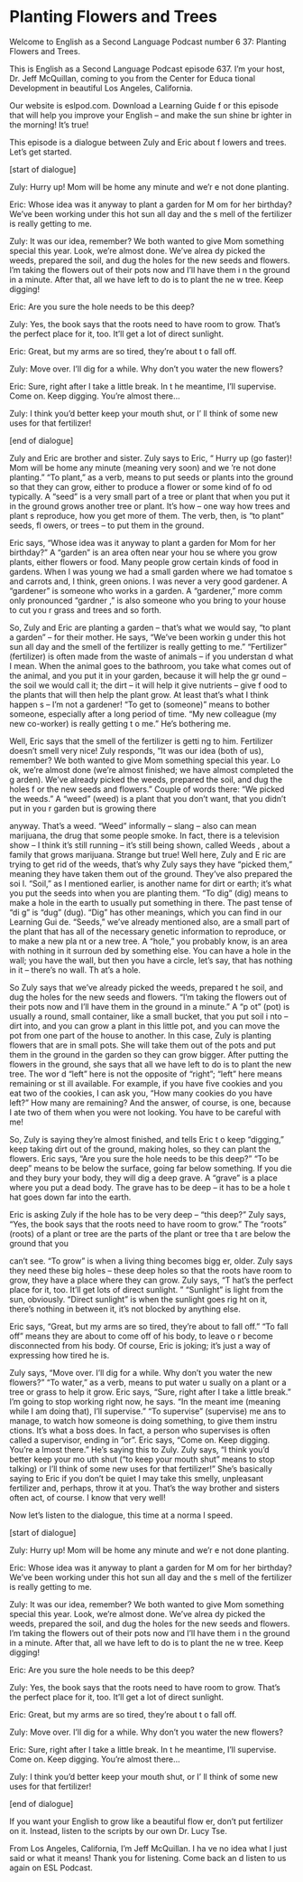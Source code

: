 # Planting Flowers and Trees

Welcome to English as a Second Language Podcast number 6 37: Planting Flowers and Trees.

This is English as a Second Language Podcast episode 637.  I’m your host, Dr. Jeff McQuillan, coming to you from the Center for Educa tional Development in beautiful Los Angeles, California.

Our website is eslpod.com.  Download a Learning Guide f or this episode that will help you improve your English – and make the sun shine br ighter in the morning! It’s true!

This episode is a dialogue between Zuly and Eric about f lowers and trees.  Let’s get started.

[start of dialogue]

Zuly:  Hurry up!  Mom will be home any minute and we’r e not done planting.

Eric:  Whose idea was it anyway to plant a garden for M om for her birthday? We’ve been working under this hot sun all day and the s mell of the fertilizer is really getting to me.

Zuly:  It was our idea, remember?  We both wanted to give Mom something special this year.  Look, we’re almost done.  We’ve alrea dy picked the weeds, prepared the soil, and dug the holes for the new seeds and flowers.  I’m taking the flowers out of their pots now and I’ll have them i n the ground in a minute. After that, all we have left to do is to plant the ne w tree.  Keep digging!

Eric:  Are you sure the hole needs to be this deep?

Zuly:  Yes, the book says that the roots need to have room  to grow.  That’s the perfect place for it, too.  It’ll get a lot of direct sunlight.

Eric:  Great, but my arms are so tired, they’re about t o fall off.

Zuly:  Move over.  I’ll dig for a while.  Why don’t you  water the new flowers?

Eric:  Sure, right after I take a little break.  In t he meantime, I’ll supervise.  Come on.  Keep digging.  You’re almost there…

 Zuly:  I think you’d better keep your mouth shut, or I’ ll think of some new uses for that fertilizer!

[end of dialogue]

Zuly and Eric are brother and sister.  Zuly says to Eric, “ Hurry up (go faster)! Mom will be home any minute (meaning very soon) and we ’re not done planting.” “To plant,” as a verb, means to put seeds or plants into  the ground so that they can grow, either to produce a flower or some kind of fo od typically.  A “seed” is a very small part of a tree or plant that when you put it in the ground grows another tree or plant.  It’s how – one way how trees and plant s reproduce, how you get more of them.  The verb, then, is “to plant” seeds, fl owers, or trees – to put them in the ground.

Eric says, “Whose idea was it anyway to plant a garden for Mom for her birthday?”  A “garden” is an area often near your hou se where you grow plants, either flowers or food.  Many people grow certain kinds of food in gardens.  When I was young we had a small garden where we had tomatoe s and carrots and, I think, green onions.  I was never a very good gardener.  A “gardener” is someone who works in a garden.  A “gardener,” more comm only pronounced “gardner ,” is also someone who you bring to your house to cut you r grass and trees and so forth.

So, Zuly and Eric are planting a garden – that’s what we would say, “to plant a garden” – for their mother.  He says, “We’ve been workin g under this hot sun all day and the smell of the fertilizer is really getting to  me.”  “Fertilizer” (fertilizer) is often made from the waste of animals – if you understan d what I mean.  When the animal goes to the bathroom, you take what comes out  of the animal, and you put it in your garden, because it will help the gr ound – the soil we would call it; the dirt – it will help it give nutrients – give f ood to the plants that will then help the plant grow.  At least that’s what I think happen s – I’m not a gardener!  “To get to (someone)” means to bother someone, especially after a long period of time. “My new colleague (my new co-worker) is really getting t o me.”  He’s bothering me.

Well, Eric says that the smell of the fertilizer is getti ng to him.  Fertilizer doesn’t smell very nice!  Zuly responds, “It was our idea (both of us), remember?  We both wanted to give Mom something special this year.  Lo ok, we’re almost done (we’re almost finished; we have almost completed the g arden).  We’ve already picked the weeds, prepared the soil, and dug the holes f or the new seeds and flowers.”  Couple of words there: “We picked the weeds.”   A “weed” (weed) is a plant that you don’t want, that you didn’t put in you r garden but is growing there

 anyway.  That’s a weed.  “Weed” informally – slang – also  can mean marijuana, the drug that some people smoke.  In fact, there is a television show – I think it’s still running – it’s still being shown, called Weeds , about a family that grows marijuana.  Strange but true!  Well here, Zuly and E ric are trying to get rid of the weeds, that’s why Zuly says they have “picked them,” meaning  they have taken them out of the ground.  They’ve also prepared the soi l.  “Soil,” as I mentioned earlier, is another name for dirt or earth; it’s what  you put the seeds into when you are planting them.  “To dig” (dig) means to make a hole in the earth to usually put something in there.  The past tense of “di g” is “dug” (dug).  “Dig” has other meanings, which you can find in our Learning Gui de.  “Seeds,” we’ve already mentioned also, are a small part of the plant  that has all of the necessary genetic information to reproduce, or to make a new pla nt or a new tree.  A “hole,” you probably know, is an area with nothing in it surroun ded by something else. You can have a hole in the wall; you have the wall, but  then you have a circle, let’s say, that has nothing in it – there’s no wall.  Th at’s a hole.

So Zuly says that we’ve already picked the weeds, prepared t he soil, and dug the holes for the new seeds and flowers.  “I’m taking the flowers out of their pots now and I’ll have them in the ground in a minute.”  A “p ot” (pot) is usually a round, small container, like a small bucket, that you put soil i nto – dirt into, and you can grow a plant in this little pot, and you can move the  pot from one part of the house to another.  In this case, Zuly is planting flowers that are in small pots. She will take them out of the pots and put them in the ground in the garden so they can grow bigger.  After putting the flowers in the ground, she says that all we have left to do is to plant the new tree.  The wor d “left” here is not the opposite of “right”; “left” here means remaining or st ill available.  For example, if you have five cookies and you eat two of the cookies, I can ask you, “How many cookies do you have left?”  How many are remaining?  And the answer, of course, is one, because I ate two of them when you were not looking.  You have to be careful with me!

So, Zuly is saying they’re almost finished, and tells Eric t o keep “digging,” keep taking dirt out of the ground, making holes, so they can plant the flowers.  Eric says, “Are you sure the hole needs to be this deep?”  “To  be deep” means to be below the surface, going far below something.  If you die and they bury your body, they will dig a deep grave.  A “grave” is a place where you put a dead body.  The grave has to be deep – it has to be a hole t hat goes down far into the earth.

Eric is asking Zuly if the hole has to be very deep – “this deep?”  Zuly says, “Yes, the book says that the roots need to have room to grow.”   The “roots” (roots) of a plant or tree are the parts of the plant or tree tha t are below the ground that you

 can’t see.  “To grow” is when a living thing becomes bigg er, older.  Zuly says they need these big holes – these deep holes so that the roots have room to grow, they have a place where they can grow.  Zuly says, “T hat’s the perfect place for it, too.  It’ll get lots of direct sunlight. ”  “Sunlight” is light from the sun, obviously.  “Direct sunlight” is when the sunlight goes rig ht on it, there’s nothing in between it, it’s not blocked by anything else.

Eric says, “Great, but my arms are so tired, they’re about to fall off.”  “To fall off” means they are about to come off of his body, to leave o r become disconnected from his body.  Of course, Eric is joking; it’s just a way of  expressing how tired he is.

Zuly says, “Move over.  I’ll dig for a while.  Why don’t you water the new flowers?”  “To water,” as a verb, means to put water u sually on a plant or a tree or grass to help it grow.  Eric says, “Sure, right after  I take a little break.”  I’m going to stop working right now, he says.  “In the meant ime (meaning while I am doing that), I’ll supervise.”  “To supervise” (supervise) me ans to manage, to watch how someone is doing something, to give them instru ctions.  It’s what a boss does.  In fact, a person who supervises is often called  a supervisor, ending in “or”.  Eric says, “Come on.  Keep digging.  You’re a lmost there.”  He’s saying this to Zuly.  Zuly says, “I think you’d better keep your mo uth shut (“to keep your mouth shut” means to stop talking) or I’ll think of some new uses for that fertilizer!”  She’s basically saying to Eric if you don’t be  quiet I may take this smelly, unpleasant fertilizer and, perhaps, throw it at  you.  That’s the way brother and sisters often act, of course.  I know that very well!

Now let’s listen to the dialogue, this time at a norma l speed.

[start of dialogue]

Zuly:  Hurry up!  Mom will be home any minute and we’r e not done planting.

Eric:  Whose idea was it anyway to plant a garden for M om for her birthday? We’ve been working under this hot sun all day and the s mell of the fertilizer is really getting to me.

Zuly:  It was our idea, remember?  We both wanted to give Mom something special this year.  Look, we’re almost done.  We’ve alrea dy picked the weeds, prepared the soil, and dug the holes for the new seeds and flowers.  I’m taking the flowers out of their pots now and I’ll have them i n the ground in a minute. After that, all we have left to do is to plant the ne w tree.  Keep digging!

 Eric:  Are you sure the hole needs to be this deep?

Zuly:  Yes, the book says that the roots need to have room  to grow.  That’s the perfect place for it, too.  It’ll get a lot of direct sunlight.

Eric:  Great, but my arms are so tired, they’re about t o fall off.

Zuly:  Move over.  I’ll dig for a while.  Why don’t you  water the new flowers?

Eric:  Sure, right after I take a little break.  In t he meantime, I’ll supervise.  Come on.  Keep digging.  You’re almost there…

Zuly:  I think you’d better keep your mouth shut, or I’ ll think of some new uses for that fertilizer!

[end of dialogue]

If you want your English to grow like a beautiful flow er, don’t put fertilizer on it. Instead, listen to the scripts by our own Dr. Lucy Tse.

From Los Angeles, California, I’m Jeff McQuillan.  I ha ve no idea what I just said or what it means!  Thank you for listening.  Come back an d listen to us again on ESL Podcast.



